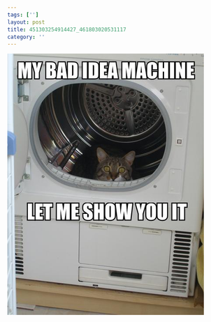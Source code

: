 ```yaml
---
tags: ['']
layout: post
title: 451303254914427_461803020531117
category: ''
---
```

![451303254914427_461803020531117](/uploads/2012-9-25-451303254914427_461803020531117.jpg)
